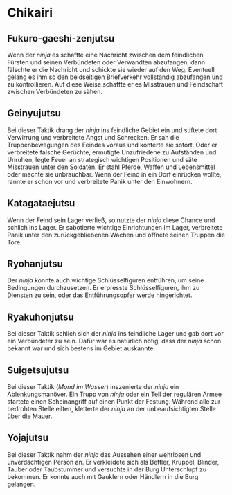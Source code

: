 # Chikairi



## Fukuro-gaeshi-zenjutsu

Wenn der *ninja* es schaffte eine Nachricht zwischen dem feindlichen Fürsten und seinen Verbündeten oder Verwandten abzufangen, dann fälschte er die Nachricht und schickte sie wieder auf den Weg. Eventuell gelang es ihm so den beidseitigen Briefverkehr vollständig abzufangen und zu kontrollieren. Auf diese Weise schaffte er es Misstrauen und Feindschaft zwischen Verbündeten zu sähen.


## Geinyujutsu

Bei dieser Taktik drang der *ninja* ins feindliche Gebiet ein und stiftete dort Verwirrung und verbreitete Angst und Schrecken. Er sah die Truppenbewegungen des Feindes voraus und konterte sie sofort. Oder er verbreitete falsche Gerüchte, ermutigte Unzufriedene zu Aufständen und Unruhen, legte Feuer an strategisch wichtigen Positionen und säte Misstrauen unter den Soldaten. Er stahl Pferde, Waffen und Lebensmittel oder machte sie unbrauchbar. Wenn der Feind in ein Dorf einrücken wollte, rannte er schon vor und verbreitete Panik unter den Einwohnern.


## Katagataejutsu

Wenn der Feind sein Lager verließ, so nutzte der *ninja* diese Chance und schlich ins Lager. Er sabotierte wichtige Einrichtungen im Lager, verbreitete Panik unter den zurückgebliebenen Wachen und öffnete seinen Truppen die Tore.


## Ryohanjutsu

Der *ninja* konnte auch wichtige Schlüsselfiguren entführen, um seine Bedingungen durchzusetzen. Er erpresste Schlüsselfiguren, ihm zu Diensten zu sein, oder das Entführungsopfer werde hingerichtet.


## Ryakuhonjutsu

Bei dieser Taktik schlich sich der *ninja* ins feindliche Lager und gab dort vor ein Verbündeter zu sein. Dafür war es natürlich nötig, dass der *ninja* schon bekannt war und sich bestens im Gebiet auskannte.


## Suigetsujutsu

Bei dieser Taktik (*Mond im Wasser*) inszenierte der *ninja* ein Ablenkungsmanöver. Ein Trupp von *ninja* oder ein Teil der regulären Armee startete einen Scheinangriff auf einen Punkt der Festung. Während alle zur bedrohten Stelle eilten, kletterte der *ninja* an der unbeaufsichtigten Stelle über die Mauer.


## Yojajutsu

Bei dieser Taktik nahm der *ninja* das Aussehen einer wehrlosen und unverdächtigen Person an. Er verkleidete sich als Bettler, Krüppel, Blinder, Tauber oder Taubstummer und versuchte in der Burg Unterschlupf zu bekommen. Er konnte auch mit Gauklern oder Händlern in die Burg gelangen.
